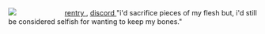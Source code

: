 ![](https://files.catbox.moe/5tl6ar.png)
ㅤㅤㅤㅤㅤㅤㅤ [ rentry ](https://rentry.co/Crimeshallbegin) , [ discord ](https://guns.lol/kissmarks)
"i'd sacrifice pieces of my flesh but, i'd still be considered selfish for wanting to keep my bones."
